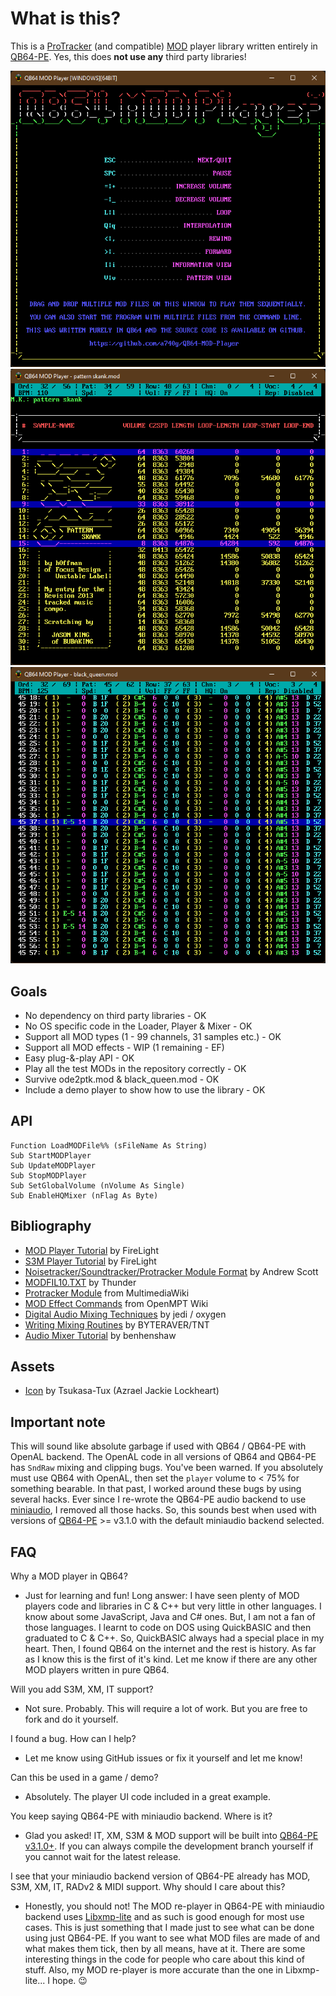 # What is this?

This is a [ProTracker](https://en.wikipedia.org/wiki/ProTracker) (and compatible) [MOD](https://en.wikipedia.org/wiki/MOD_(file_format)) player library written entirely in [QB64-PE](https://github.com/QB64-Phoenix-Edition/QB64pe). Yes, this does __not use any__ third party libraries!

![Screenshot](screenshots/qb64mp_mainscreen.png)
![Screenshot](screenshots/qb64mp_infoscreen.png)
![Screenshot](screenshots/qb64mp_patternscreen.png)

## Goals

- No dependency on third party libraries - OK
- No OS specific code in the Loader, Player & Mixer - OK
- Support all MOD types (1 - 99 channels, 31 samples etc.) - OK
- Support all MOD effects - WIP (1 remaining - EF)
- Easy plug-&-play API - OK
- Play all the test MODs in the repository correctly - OK
- Survive ode2ptk.mod & black_queen.mod - OK
- Include a demo player to show how to use the library - OK

## API

```VB
Function LoadMODFile%% (sFileName As String)
Sub StartMODPlayer
Sub UpdateMODPlayer
Sub StopMODPlayer
Sub SetGlobalVolume (nVolume As Single)
Sub EnableHQMixer (nFlag As Byte)
```

## Bibliography

- [MOD Player Tutorial](docs/FMODDOC.TXT) by FireLight
- [S3M Player Tutorial](docs/FS3MDOC.TXT) by FireLight
- [Noisetracker/Soundtracker/Protracker Module Format](docs/MOD-FORM.TXT) by Andrew Scott
- [MODFIL10.TXT](docs/MODFIL10.TXT) by Thunder
- [Protracker Module](https://wiki.multimedia.cx/index.php/Protracker_Module) from MultimediaWiki
- [MOD Effect Commands](https://wiki.openmpt.org/Manual:_Effect_Reference#MOD_Effect_Commands) from OpenMPT Wiki
- [Digital Audio Mixing Techniques](docs/FSBDOC.TXT) by jedi / oxygen
- [Writing Mixing Routines](docs/MIXING10.TXT) by BYTERAVER/TNT
- [Audio Mixer Tutorial](https://github.com/benhenshaw/mixer_tutorial) by benhenshaw

## Assets

- [Icon](https://iconarchive.com/artist/tsukasa-tux.html) by Tsukasa-Tux (Azrael Jackie Lockheart)

## Important note

This will sound like absolute garbage if used with QB64 / QB64-PE with OpenAL backend. The OpenAL code in all versions of QB64 and QB64-PE has `SndRaw` mixing and clipping bugs. You've been warned. If you absolutely must use QB64 with OpenAL, then set the `player` volume to < 75% for something bearable. In that past, I worked around these bugs by using several hacks. Ever since I re-wrote the QB64-PE audio backend to use [miniaudio](https://miniaud.io/), I removed all those hacks. So, this sounds best when used with versions of [QB64-PE](https://github.com/QB64-Phoenix-Edition/QB64pe/releases/) >= v3.1.0 with the default miniaudio backend selected.

## FAQ

Why a MOD player in QB64?

- Just for learning and fun! Long answer: I have seen plenty of MOD players code and libraries in C & C++ but very little in other languages. I know about some JavaScript, Java and C# ones. But, I am not a fan of those languages. I learnt to code on DOS using QuickBASIC and then graduated to C & C++. So, QuickBASIC always had a special place in my heart. Then, I found QB64 on the internet and the rest is history. As far as I know this is the first of it's kind. Let me know if there are any other MOD players written in pure QB64.

Will you add S3M, XM, IT support?

- Not sure. Probably. This will require a lot of work. But you are free to fork and do it yourself.

I found a bug. How can I help?

- Let me know using GitHub issues or fix it yourself and let me know!

Can this be used in a game / demo?

- Absolutely. The player UI code included in a great example.

You keep saying QB64-PE with miniaudio backend. Where is it?

- Glad you asked! IT, XM, S3M & MOD support will be built into [QB64-PE v3.1.0+](https://github.com/QB64-Phoenix-Edition/QB64pe). If you can always compile the development branch yourself if you cannot wait for the latest release.

I see that your miniaudio backend version of QB64-PE already has MOD, S3M, XM, IT, RADv2 & MIDI support. Why should I care about this?

- Honestly, you should not! The MOD re-player in QB64-PE with miniaudio backend uses [Libxmp-lite](https://github.com/libxmp/libxmp/tree/master/lite) and as such is good enough for most use cases. This is just something that I made just to see what can be done using just QB64-PE. If you want to see what MOD files are made of and what makes them tick, then by all means, have at it. There are some interesting things in the code for people who care about this kind of stuff. Also, my MOD re-player is more accurate than the one in Libxmp-lite... I hope. 😉
